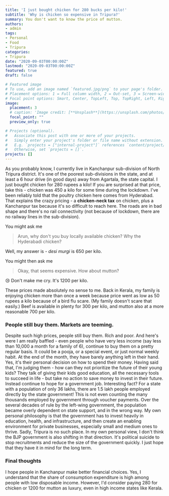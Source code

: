 ```yaml
---
title: 'I just bought chicken for 280 bucks per kilo!'
subtitle: 'Why is chicken so expensive in Tripura?'
summary: You don't want to know the price of mutton. 
authors:
- admin
tags:
- Personal
- Food
- Tripura
categories:
- Tripura
date: "2020-09-03T00:00:00Z"
lastmod: "2020-09-03T00:00:00Z"
featured: true
draft: false

# Featured image
# To use, add an image named `featured.jpg/png` to your page's folder.
# Placement options: 1 = Full column width, 2 = Out-set, 3 = Screen-width
# Focal point options: Smart, Center, TopLeft, Top, TopRight, Left, Right, BottomLeft, Bottom, BottomRight
image:
  placement: 3
  # caption: 'Image credit: [**Unsplash**](https://unsplash.com/photos/CpkOjOcXdUY)'
  focal_point: ""
  preview_only: true

# Projects (optional).
#   Associate this post with one or more of your projects.
#   Simply enter your project's folder or file name without extension.
#   E.g. `projects = ["internal-project"]` references `content/project/deep-learning/index.md`.
#   Otherwise, set `projects = []`.
projects: []
---
```


As you probably know, I currently live in Kanchanpur sub-division of North Tripura district. It's one of the poorest sub-divisions in the state, and at least a 6 hour drive (in good days) away from Agartala, the state capital. I just bought chicken for 280 rupees a kilo! If you are surprised at that price, take this - chicken was 450 a kilo for some time during the lockdown. I've been reliably told that the poultry chicken here comes from Hyderabad. That explains the crazy pricing - a **chicken-neck tax** on chicken, plus a Kanchanpur tax because it's so difficult to reach here. The roads are in bad shape and there's no rail connectivity (not because of lockdown, there are no railway lines in the sub-division). 

You might ask me

> Arun, why don't you buy locally available chicken? Why the Hyderabadi chicken?

Well, my answer is - _desi murgi_ is 650 per kilo. 



You might then ask me

> Okay, that seems expensive. How about mutton?

:cry: Don't make me cry. It's 1200 per kilo. 



These prices made absolutely no sense to me. Back in Kerala, my family is enjoying chicken more than once a week because price went as low as 50 rupees a kilo because of a bird flu scare. (My family doesn't scare that easily.) Beef is available in plenty for 300 per kilo, and mutton also at a more reasonable 700 per kilo. 

### People still buy them. Markets are teeming. 

Despite such high prices, people still buy them. Rich and poor. And here's were I am really baffled - even people who have very less income (say less than 10,000 a month for a family of 6), continue to buy them on a pretty regular basis. It could be a pooja, or a special event, or just normal weekly habit. At the end of the month, they have barely anything left in their hand. Yes, it's their personal decision on how to spend their money. Having said that, I'm judging them - how can they not prioritize the future of their young kids? They talk of giving their kids good education, all the necessary tools to succeed in life - but take no action to save money to invest in their future. Instead continue to hope for a government job. Interesting fact? For a state with a population of only 36 lakhs, there are 1.5 lakh people employed directly by the state government! This is not even counting the many thousands employed by government through voucher payments. Over the several decades of rule by the left-wing government, the population became overly dependent on state support, and in the wrong way. My own personal philosophy is that the government has to invest heavily in education, health, and infrastructure, and then create an enabling environment for private businesses, especially small and medium ones to thrive. Sadly, Tripura is no such place. In my own personal view, I don't think the BJP government is also shifting in that direction. It's political suicide to stop recruitments and reduce the size of the government quickly. I just hope that they have it in mind for the long term. 

### Final thoughts

I hope people in Kanchanpur make better financial choices. Yes, I understand that the share of consumption expenditure is high among people with low disposable income. However, I'd consider paying 280 for chicken or 1200 for mutton as luxury, even in high income states like Kerala. 


